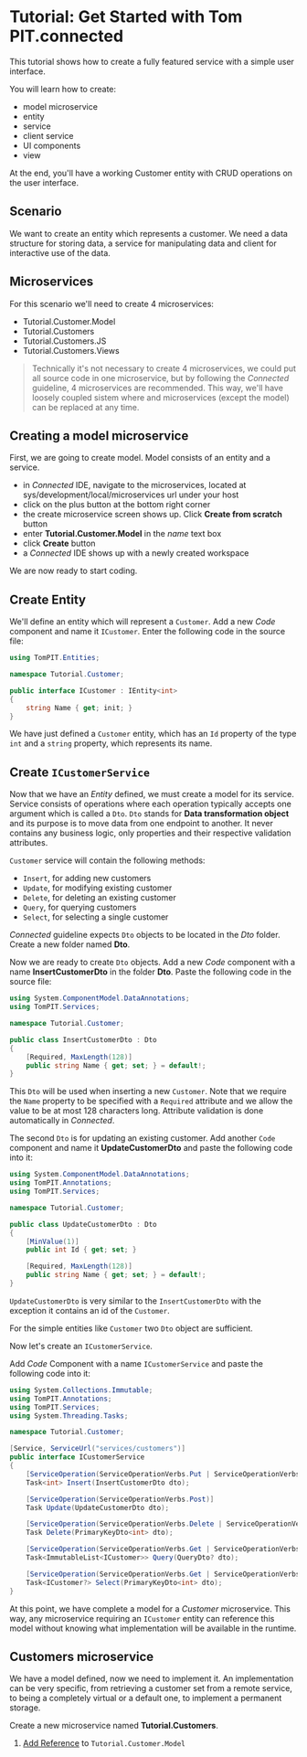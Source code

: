 # Tutorial: Get Started with Tom PIT.connected
This tutorial shows how to create a fully featured service with a simple user interface.

You will learn how to create:
- model microservice
- entity
- service
- client service
- UI components
- view

At the end, you'll have a working Customer entity with CRUD operations on the user interface.

## Scenario
We want to create an entity which represents a customer. We need a data structure for storing data, a service for manipulating data and client for interactive use of the data.

## Microservices
For this scenario we'll need to create 4 microservices:
- Tutorial.Customer.Model
- Tutorial.Customers
- Tutorial.Customers.JS
- Tutorial.Customers.Views

> Technically it's not necessary to create 4 microservices, we could put all source code in one microservice, but by following the *Connected* guideline, 4 microservices are recommended. This way, we'll have loosely coupled sistem where and microservices (except the model) can be replaced at any time.

## Creating a model microservice
First, we are going to create model. Model consists of an entity and a service. 
- in *Connected* IDE, navigate to the microservices, located at sys/development/local/microservices url under your host 
- click on the plus button at the bottom right corner
- the create microservice screen shows up. Click **Create from scratch** button
- enter **Tutorial.Customer.Model** in the *name* text box
- click **Create** button
- a *Connected* IDE shows up with a newly created workspace

We are now ready to start coding.

## Create Entity
We'll define an entity which will represent a ```Customer```.
Add a new *Code* component and name it ```ICustomer```.
Enter the following code in the source file:
```csharp
using TomPIT.Entities;

namespace Tutorial.Customer;

public interface ICustomer : IEntity<int>
{
	string Name { get; init; }
}
```
We have just defined a ```Customer``` entity, which has an ```Id``` property of the type ```int``` and a ```string``` property, which represents its name.

## Create ```ICustomerService```
Now that we have an *Entity* defined, we must create a model for its service. Service consists of operations where each operation typically accepts one argument which is called a ```Dto```. ```Dto``` stands for **Data transformation object** and its purpose is to move data from one endpoint to another. It never contains any business logic, only properties and their respective validation attributes.

```Customer``` service will contain the following methods:
- ```Insert```, for adding new customers
- ```Update```, for modifying existing customer
- ```Delete```, for deleting an existing customer
- ```Query```, for querying customers
- ```Select```, for selecting a single customer

*Connected* guideline expects ```Dto``` objects to be located in the *Dto* folder. Create a new folder named **Dto**.

Now we are ready to create ```Dto``` objects. Add a new *Code* component with a name **InsertCustomerDto** in the folder **Dto**. Paste the following code in the source file:
```csharp
using System.ComponentModel.DataAnnotations;
using TomPIT.Services;

namespace Tutorial.Customer;

public class InsertCustomerDto : Dto
{
	[Required, MaxLength(128)]
	public string Name { get; set; } = default!;
}
```

This ```Dto``` will be used when inserting a new ```Customer```. Note that we require the ```Name``` property to be specified with a ```Required``` attribute and we allow the value to be at most 128 characters long. Attribute validation is done automatically in *Connected*.

The second ```Dto``` is for updating an existing customer. Add another ```Code``` component and name it **UpdateCustomerDto** and paste the following code into it:
```csharp
using System.ComponentModel.DataAnnotations;
using TomPIT.Annotations;
using TomPIT.Services;

namespace Tutorial.Customer;

public class UpdateCustomerDto : Dto
{
	[MinValue(1)]
	public int Id { get; set; }

	[Required, MaxLength(128)]
	public string Name { get; set; } = default!;
}
```

```UpdateCustomerDto``` is very similar to the ```InsertCustomerDto``` with the exception it contains an id of the ```Customer```.

For the simple entities like ```Customer``` two ```Dto``` object are sufficient.

Now let's create an ```ICustomerService```.

Add *Code* Component with a name ```ICustomerService``` and paste the following code into it:
```csharp
using System.Collections.Immutable;
using TomPIT.Annotations;
using TomPIT.Services;
using System.Threading.Tasks;

namespace Tutorial.Customer;

[Service, ServiceUrl("services/customers")]
public interface ICustomerService
{
	[ServiceOperation(ServiceOperationVerbs.Put | ServiceOperationVerbs.Post)]
	Task<int> Insert(InsertCustomerDto dto);

	[ServiceOperation(ServiceOperationVerbs.Post)]
	Task Update(UpdateCustomerDto dto);

	[ServiceOperation(ServiceOperationVerbs.Delete | ServiceOperationVerbs.Post)]
	Task Delete(PrimaryKeyDto<int> dto);

	[ServiceOperation(ServiceOperationVerbs.Get | ServiceOperationVerbs.Post)]
	Task<ImmutableList<ICustomer>> Query(QueryDto? dto);

	[ServiceOperation(ServiceOperationVerbs.Get | ServiceOperationVerbs.Post)]
	Task<ICustomer?> Select(PrimaryKeyDto<int> dto);
}
```
At this point, we have complete a model for a *Customer* microservice. This way, any microservice requiring an ```ICustomer``` entity can reference this model without knowing what implementation will be available in the runtime.
## Customers microservice
We have a model defined, now we need to implement it. An implementation can be very specific, from retrieving a customer set from a remote service, to being a completely virtual or a default one, to implement a permanent storage.

Create a new microservice named **Tutorial.Customers**.
1. [Add Reference](https://github.com/Tom-PIT/Docs/GettingStarted/IDE/AddComponent) to ```Tutorial.Customer.Model``` 
